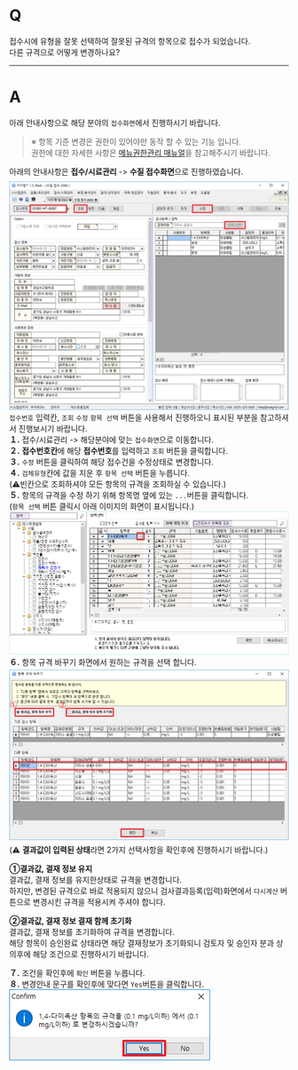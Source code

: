 # Q

접수시에 유형을 잘못 선택하여 잘못된 규격의 항목으로 접수가 되었습니다.  
다른 규격으로 어떻게 변경하나요?

***
# A

아래 안내사항으로 해당 분야의 `접수화면`에서 진행하시기 바랍니다.
>※ 항목 기준 변경은 권한이 있어야만 동작 할 수 있는 기능 입니다.  
권한에 대한 자세한 사항은 [메뉴권한관리 매뉴얼](../009도구/메뉴권한관리.md)을 참고해주시기 바랍니다.

아래의 안내사항은 **접수/시료관리** -> **수질 접수화면**으로 진행하였습니다.
![](/assets/faq/003-01/01접수화면.png)
`접수번호` 입력칸, `조회` `수정` `항목 선택` 버튼을 사용해서 진행하오니 표시된 부분을 참고하셔서 진행보시기 바랍니다.  
**１.** 접수/시료관리 -> 해당분야에 맞는 `접수화면`으로 이동합니다.  
**２.** **접수번호칸**에 해당 **접수번호**를 입력하고 `조회` 버튼을 클릭합니다.  
**３.** `수정` 버튼을 클릭하여 해당 접수건을 수정상태로 변경합니다.  
**４.** `검체유형`칸에 값을 지운 후 `항목 선택` 버튼을 누릅니다.  
(⚠️빈칸으로 조회하셔야 모든 항목의 규격을 조회하실 수 있습니다.)  
**５.** 항목의 규격을 수정 하기 위해 항목명 옆에 있는 `...`버튼을 클릭합니다.  
(`항목 선택` 버튼 클릭시 아래 이미지의 화면이 표시됩니다.)
![](/assets/faq/003-01/02항목선택.png)
**６.** 항목 규격 바꾸기 화면에서 원하는 규격을 선택 합니다.  
![](/assets/faq/003-01/03항목규격변경.png)  
(⚠️ **결과값이 입력된 상태**라면 2가지 선택사항을 확인후에 진행하시기 바랍니다.)  

**①결과값, 결재 정보 유지**  
결과값, 결재 정보를 유지한상태로 규격을 변경합니다.  
하지만, 변경된 규격으로 바로 적용되지 않으니 검사결과등록(입력)화면에서 `다시계산` 버튼으로 변경시킨 규격을 적용시켜 주셔야 합니다.  

**②결과값, 결재 정보 결재 함께 초기화**  
결과값, 결재 정보를 초기화하여 규격을 변경합니다.  
해당 항목이 승인완료 상태라면 해당 결재정보가 초기화되니 검토자 및 승인자 분과 상의후에 해당 조건으로 진행하시기 바랍니다.

**７.** 조건을 확인후에 `확인` 버튼을 누릅니다.  
**８.** 변경안내 문구를 확인후에 맞다면 `Yes`버튼을 클릭합니다.![](/assets/faq/003-01/04선택확인.png)  
